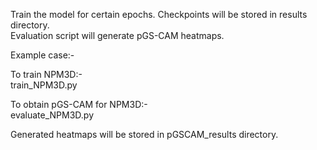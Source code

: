 Train the model for certain epochs. Checkpoints will be stored in results directory.\
Evaluation script will generate pGS-CAM heatmaps.

Example case:-


To train NPM3D:-\
train_NPM3D.py

To obtain pGS-CAM for NPM3D:-\
evaluate_NPM3D.py

Generated heatmaps will be stored in pGSCAM_results directory.

